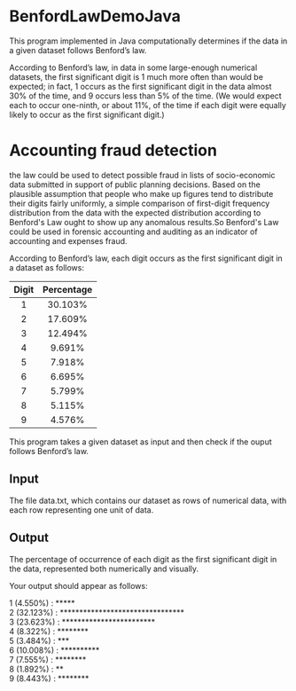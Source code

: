 # BenfordLawDemoJava
This program implemented in Java computationally determines if the data in a given dataset follows Benford’s law.

According to Benford’s law, in data in some large-enough numerical datasets, the first significant digit is 1 much more often than would be expected; in fact, 1 occurs as the first significant digit in the data almost 30% of the time, and 9 occurs less than 5% of the time. (We would expect each to occur one-ninth, or about 11%, of the time if each digit were equally likely to occur as the first significant digit.)

# Accounting fraud detection
the law could be used to detect possible fraud in lists of socio-economic data submitted in support of public planning decisions. Based on the plausible assumption that people who make up figures tend to distribute their digits fairly uniformly, a simple comparison of first-digit frequency distribution from the data with the expected distribution according to Benford's Law ought to show up any anomalous results.So Benford's Law could be used in forensic accounting and auditing as an indicator of accounting and expenses fraud.


According to Benford’s law, each digit occurs as the first significant digit in a dataset as follows:


| Digit                          |    Percentage                     | 
|:------------------------------:|:---------------------------------:|
| 1                              |30.103%                            |
| 2                              |17.609%                            |
| 3                              |12.494%                            |
| 4                              |9.691%                             |
| 5                              |7.918%                             |
| 6                              |6.695%                             |
| 7                              |5.799%                             |
| 8                              |5.115%                             |
| 9                              |4.576%                             |


This program takes a given dataset as input and then check if the ouput follows Benford’s law.

## Input
The file data.txt, which contains our dataset as rows of numerical data, with each row representing one unit of data.

## Output
The percentage of occurrence of each digit as the first significant digit in the data, represented both numerically and visually.

Your output should appear as follows:

1  (4.550%) : ***** <br>
2  (32.123%) : ********************************<br>
3  (23.623%) : ************************<br>
4  (8.322%) : ********<br>
5  (3.484%) : ***<br>
6  (10.008%) : **********<br>
7  (7.555%) : ********<br>
8  (1.892%) : **<br>
9  (8.443%) : ********<br>
